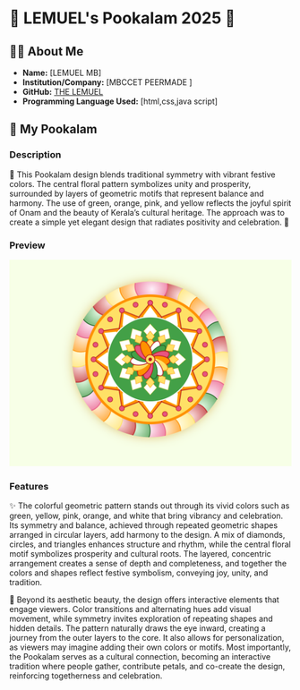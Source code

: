 # 🌸 LEMUEL's Pookalam 2025 🌸

## 👨‍💻 About Me
- **Name:** [LEMUEL MB]
- **Institution/Company:** [MBCCET PEERMADE ]
- **GitHub:** [THE LEMUEL](https://github.com/lemu117)
- **Programming Language Used:** [html,css,java script]

## 🎨 My Pookalam

### Description
🌸 This Pookalam design blends traditional symmetry with vibrant festive colors. The central floral pattern symbolizes unity and prosperity, surrounded by layers of geometric motifs that represent balance and harmony. The use of green, orange, pink, and yellow reflects the joyful spirit of Onam and the beauty of Kerala’s cultural heritage. The approach was to create a simple yet elegant design that radiates positivity and celebration. 🌸

### Preview
![My Pookalam](https://github.com/lemu117/CODE-A-POOKALAM-2025-COMPETITION/blob/main/POOKALAM.png)


### Features
  ✨ The colorful geometric pattern stands out through its vivid colors such as green, yellow, pink, orange, and white that bring vibrancy and celebration. Its symmetry and balance, achieved through repeated geometric shapes arranged in circular layers, add harmony to the design. A mix of diamonds, circles, and triangles enhances structure and rhythm, while the central floral motif symbolizes prosperity and cultural roots. The layered, concentric arrangement creates a sense of depth and completeness, and together the colors and shapes reflect festive symbolism, conveying joy, unity, and tradition.

🎨 Beyond its aesthetic beauty, the design offers interactive elements that engage viewers. Color transitions and alternating hues add visual movement, while symmetry invites exploration of repeating shapes and hidden details. The pattern naturally draws the eye inward, creating a journey from the outer layers to the core. It also allows for personalization, as viewers may imagine adding their own colors or motifs. Most importantly, the Pookalam serves as a cultural connection, becoming an interactive tradition where people gather, contribute petals, and co-create the design, reinforcing togetherness and celebration.

